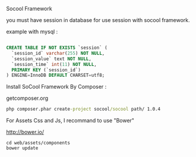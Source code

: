 Socool Framework

you must have session in database for use session with socool framework.

example with mysql :

```SQL

CREATE TABLE IF NOT EXISTS `session` (
  `session_id` varchar(255) NOT NULL,
  `session_value` text NOT NULL,
  `session_time` int(11) NOT NULL,
  PRIMARY KEY (`session_id`)
) ENGINE=InnoDB DEFAULT CHARSET=utf8;

```

Install SoCool Framework By Composer :

getcomposer.org

```cmd
php composer.phar create-project socool/socool path/ 1.0.4
```

For Assets Css and Js, I recommand to use "Bower"

http://bower.io/

```
cd web/assets/components
bower update
```
